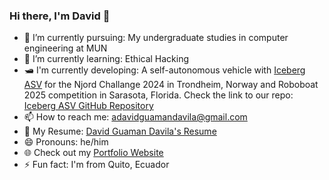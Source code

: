 ### Hi there, I'm David 👋



- 🔭 I’m currently pursuing: My undergraduate studies in computer engineering at MUN
- 🌱 I’m currently learning: Ethical Hacking
- 🛥️ I'm currently developing: A self-autonomous vehicle with [Iceberg ASV](https://www.icebergasv.ca/) for the Njord Challange 2024 in Trondheim, Norway and Roboboat 2025 competition in Sarasota, Florida. Check the link to our repo: [Iceberg ASV GitHub Repository](https://github.com/IcebergASV)
- 📫 How to reach me: [adavidguamandavila@gmail.com](mailto:adavidguamandavila@gmail.com)
- 📗 My Resume: [David Guaman Davila's Resume](https://davidguamandavila.github.io/resume/)
- 😄 Pronouns: he/him
- :globe_with_meridians: Check out my [Portfolio Website](https://davidguamandavila.github.io/)
- ⚡ Fun fact: I'm from Quito, Ecuador

